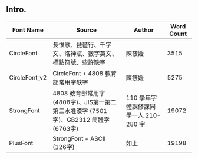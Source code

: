 ## Intro.
| Font Name | Source | Author | Word Count |
| --- | --- | --- | --- |
| CircleFont | 長恨歌、琵琶行、千字文、洛神賦、數字英文、標點符號、些許缺字 | 陳筱媛 | 3515 |
| CircleFont_v2 | CircleFont + 4808 教育部常用字缺字 | 陳筱媛 | 5275 |
| StrongFont | 4808 教育部常用字 (4808字)、JIS第一第二第三水准漢字 (7501字)、GB2312 簡體字 (6763字) | 110 學年字體課修課同學一人 210-280 字 | 19072 |
| PlusFont | StrongFont + ASCII (126字) | 如上 | 19198 |
